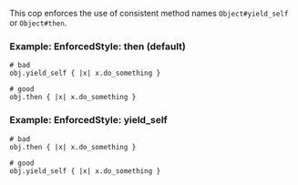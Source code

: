 This cop enforces the use of consistent method names
`Object#yield_self` or `Object#then`.

### Example: EnforcedStyle: then (default)

    # bad
    obj.yield_self { |x| x.do_something }

    # good
    obj.then { |x| x.do_something }

### Example: EnforcedStyle: yield_self

    # bad
    obj.then { |x| x.do_something }

    # good
    obj.yield_self { |x| x.do_something }
